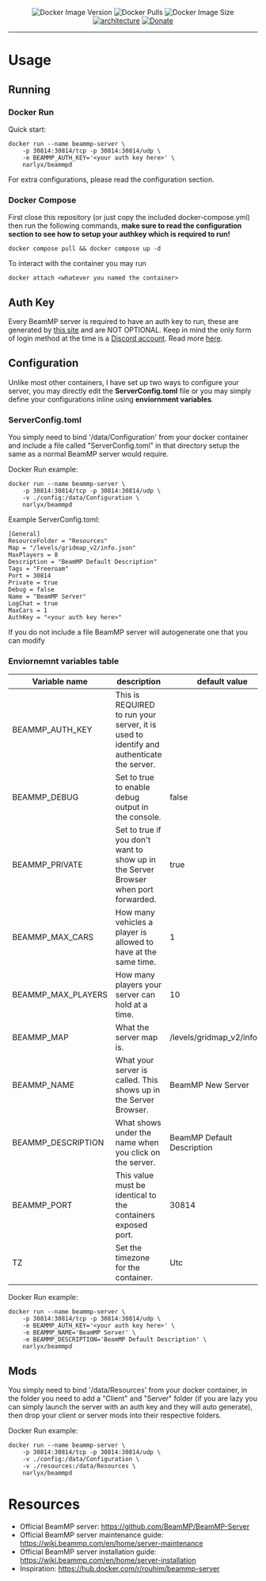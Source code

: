 <p align="center">
    <img alt="Docker Image Version" src="https://img.shields.io/docker/v/narlyx/beammpd">
    <img alt="Docker Pulls" src="https://img.shields.io/docker/pulls/narlyx/beammpd">
    <img alt="Docker Image Size" src="https://img.shields.io/docker/image-size/narlyx/beammpd">
    <a href="https://hub.docker.com/r/narlyx/beammpd/tags"><img src="https://img.shields.io/badge/ARCH-amd64_arm64-blueviolet" alt="architecture"></a>
    <a href="https://buymeacoffee.com/narlyx"><img alt="Donate" src="https://img.shields.io/badge/-buy_me_a%C2%A0coffee-gray?logo=buy-me-a-coffee"></a>
</p>
<hr>

# Usage
## Running
### Docker Run
Quick start:
```
docker run --name beammp-server \
    -p 30814:30814/tcp -p 30814:30814/udp \
    -e BEAMMP_AUTH_KEY='<your auth key here>' \
    narlyx/beammpd
```
For extra configurations, please read the configuration section.
### Docker Compose
First close this repository (or just copy the included docker-compose.yml) then run the following commands, <b>make sure to read the configuration section to see how to setup your authkey which is required to run!</b>
```
docker compose pull && docker compose up -d
```
To interact with the container you may run
```
docker attach <whatever you named the container>
```
## Auth Key
Every BeamMP server is required to have an auth key to run, these are generated by <a href="https://beammp.com/k/dashboard">this site</a> and are NOT OPTIONAL. Keep in mind the only form of login method at the time is a <a href="discod.com">Discord account</a>. Read more <a href="https://wiki.beammp.com/en/home/server-installation#h-2-obtaining-an-authentication-key">here</a>.
## Configuration
Unlike most other containers, I have set up two ways to configure your server, you may directly edit the <b>ServerConfig.toml</b> file or you may simply define your configurations inline using <b>enviornment variables</b>.
### ServerConfig.toml
You simply need to bind '/data/Configuration' from your docker container and include a file called "ServerConfig.toml" in that directory setup the same as a normal BeamMP server would require.

Docker Run example:
```
docker run --name beammp-server \
    -p 30814:30814/tcp -p 30814:30814/udp \
    -v ./config:/data/Configuration \
    narlyx/beammpd
```

Example ServerConfig.toml:
```
[General]
ResourceFolder = "Resources"
Map = "/levels/gridmap_v2/info.json"
MaxPlayers = 8
Description = "BeamMP Default Description"
Tags = "Freeroam"
Port = 30814
Private = true
Debug = false
Name = "BeamMP Server"
LogChat = true
MaxCars = 1
AuthKey = "<your auth key here>"
```
If you do not include a file BeamMP server will autogenerate one that you can modify

### Enviornemnt variables table
| Variable name      | description                                                                                                   | default value                |
|--------------------|---------------------------------------------------------------------------------------------------------------|------------------------------|
| BEAMMP_AUTH_KEY    | This is REQUIRED to run your server, it is used to identify and authenticate the server. | <empty>                      |
| BEAMMP_DEBUG       | Set to true to enable debug output in the console.                                                            | false                        |
| BEAMMP_PRIVATE     | Set to true if you don't want to show up in the Server Browser when port forwarded.                                               | true                         |
| BEAMMP_MAX_CARS    | How many vehicles a player is allowed to have at the same time.                                               | 1                            |
| BEAMMP_MAX_PLAYERS | How many players your server can hold at a time.                                                              | 10                           |
| BEAMMP_MAP         | What the server map is.                                                                                       | /levels/gridmap_v2/info.json |
| BEAMMP_NAME        | What your server is called. This shows up in the Server Browser.                                              | BeamMP New Server            |
| BEAMMP_DESCRIPTION | What shows under the name when you click on the server.                                                       | BeamMP Default Description   |
| BEAMMP_PORT        | This value must be identical to the containers exposed port.                                                  | 30814                        |
| TZ                 | Set the timezone for the container.                                                                           | Utc                          |

Docker Run example:
```
docker run --name beammp-server \
    -p 30814:30814/tcp -p 30814:30814/udp \
    -e BEAMMP_AUTH_KEY='<your auth key here>' \
    -e BEAMMP_NAME='BeamMP Server' \
    -e BEAMMP_DESCRIPTION='BeamMP Default Description' \
    narlyx/beammpd
```

## Mods
You simply need to bind '/data/Resources' from your docker container, in the folder you need to add a "Client" and "Server" folder (if you are lazy you can simply launch the server with an auth key and they will auto generate), then drop your client or server mods into their respective folders.

Docker Run example:
```
docker run --name beammp-server \
    -p 30814:30814/tcp -p 30814:30814/udp \
    -v ./config:/data/Configuration \
    -v ./resources:/data/Resources \
    narlyx/beammpd
```

# Resources
- Official BeamMP server: https://github.com/BeamMP/BeamMP-Server
- Official BeamMP server maintenance guide: https://wiki.beammp.com/en/home/server-maintenance
- Official BeamMP server installation guide: https://wiki.beammp.com/en/home/server-installation
- Inspiration: https://hub.docker.com/r/rouhim/beammp-server
